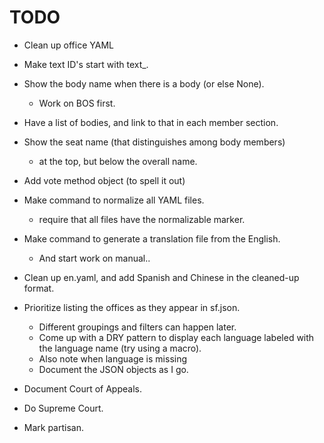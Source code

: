 TODO
====

* Clean up office YAML
* Make text ID's start with text_.
* Show the body name when there is a body (or else None).
  - Work on BOS first.
* Have a list of bodies, and link to that in each member section.
* Show the seat name (that distinguishes among body members)
  - at the top, but below the overall name.

* Add vote method object (to spell it out)
* Make command to normalize all YAML files.
  - require that all files have the normalizable marker.
* Make command to generate a translation file from the English.
  - And start work on manual..
* Clean up en.yaml, and add Spanish and Chinese in the cleaned-up format.
* Prioritize listing the offices as they appear in sf.json.
  - Different groupings and filters can happen later.
  - Come up with a DRY pattern to display each language labeled
    with the language name (try using a macro).
  - Also note when language is missing
  - Document the JSON objects as I go.
* Document Court of Appeals.
* Do Supreme Court.
* Mark partisan.
